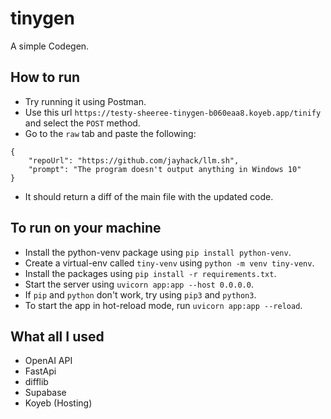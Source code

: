 # tinygen

A simple Codegen.

## How to run
- Try running it using Postman.
- Use this url `https://testy-sheeree-tinygen-b060eaa8.koyeb.app/tinify` and select the `POST` method.
- Go to the `raw` tab and paste the following:
```
{
    "repoUrl": "https://github.com/jayhack/llm.sh",
    "prompt": "The program doesn't output anything in Windows 10"
}
```
- It should return a diff of the main file with the updated code.

## To run on your machine
- Install the python-venv package using `pip install python-venv`.
- Create a virtual-env called `tiny-venv` using `python -m venv tiny-venv`.
- Install the packages using `pip install -r requirements.txt`. 
- Start the server using `uvicorn app:app --host 0.0.0.0`.
- If `pip` and  `python` don't work, try using `pip3` and `python3`.
- To start the app in hot-reload mode, run `uvicorn app:app --reload`.

## What all I used
- OpenAI API
- FastApi
- difflib
- Supabase
- Koyeb (Hosting)